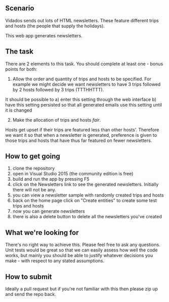 Scenario
--------
Vidados sends out lots of HTML newsletters.  These feature different trips and hosts (the people that supply the holidays).

This web app generates newsletters.  

The task
--------
There are 2 elements to this task.  You should complete at least one - bonus points for both:

1. Allow the order and quantity of trips and hosts to be specified.  For example we might decide we want newsletters to have 3 trips followed by 2 hosts followed by 3 trips (TTTHHTTT).  

It should be possible to
a) enter this setting through the web interface
b) have this setting persisted so that all generated emails use this setting until it is changed

2. Make the allocation of trips and hosts *fair*.

Hosts get upset if their trips are featured less than other hosts'.  Therefore we want it so that when a newsletter is generated, preference is given to those trips and hosts that have thus far featured on fewer newsletters.

How to get going
----------------
1. clone the repository
2. open in Visual Studio 2015 (the community edition is free)
3. build and run the app by pressing F5
4. click on the Newsletters link to see the generated newsletters.  Initially there will not be any.
5. you can view a newsletter sample with randomly created trips and hosts
6. back on the home page click on "Create entities" to create some test trips and hosts
7. now you can generate newsletters
8. there is also a delete button to delete all the newsletters you've created

What we're looking for
----------------------
There's no right way to achieve this.  Please feel free to ask any questions.  Unit tests would be great so that we can easily assess how well the code works, but mainly you should be able to justify whatever decisions you make - with respect to any stated assumptions.

How to submit
-------------
Ideally a pull request but if you're not familiar with this then please zip up and send the repo back.
